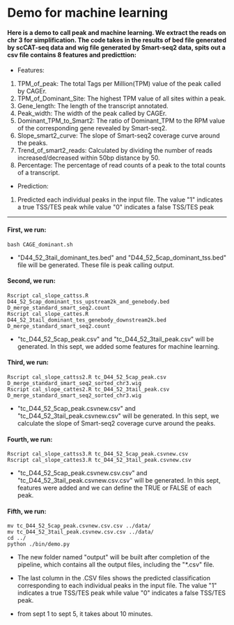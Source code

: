 # Demo for machine learning


#### Here is a demo to call peak and machine learning. We extract the reads on chr 3 for simplification. The code takes in the results of bed file generated by scCAT-seq data and wig file generated by Smart-seq2 data, spits out a csv file contains 8 features and predicttion:



* Features:
1) TPM_of_peak: The total Tags per Million(TPM) value of the peak called by CAGEr.
2) TPM_of_Dominant_Site: The highest TPM value of all sites within a peak.
3) Gene_length: The length of the transcript annotated.
4) Peak_width: The width of the peak called by CAGEr.
5) Dominant_TPM_to_Smart2: The ratio of Dominant_TPM to the RPM value of the corresponding gene revealed by Smart-seq2.
6) Slope_smart2_curve: The slope of Smart-seq2 coverage curve around the peaks.
7) Trend_of_smart2_reads: Calculated by dividing the number of reads increased/decreased within 50bp distance by 50.
8) Percentage: The percentage of read counts of a peak to the total counts of a transcript.

* Prediction:  
1) Predicted each individual peaks in the input file. The value "1" indicates a true TSS/TES peak while value "0" indicates a false TSS/TES peak

---
#### First, we run:

```
bash CAGE_dominant.sh 
```

* "D44_52_3tail_dominant_tes.bed" and "D44_52_5cap_dominant_tss.bed" file will be generated. These file is peak calling output.



#### Second, we run:

```
Rscript cal_slope_cattss.R D44_52_5cap_dominant_tss_upstream2k_and_genebody.bed D_merge_standard_smart_seq2.count
Rscript cal_slope_cattes.R D44_52_3tail_dominant_tes_genebody_downstream2k.bed D_merge_standard_smart_seq2.count
```

* "tc_D44_52_5cap_peak.csv" and "tc_D44_52_3tail_peak.csv" will be generated. In this sept, we added some features for machine learning.



#### Third, we run:

```
Rscript cal_slope_cattss2.R tc_D44_52_5cap_peak.csv D_merge_standard_smart_seq2_sorted_chr3.wig
Rscript cal_slope_cattes2.R tc_D44_52_3tail_peak.csv  D_merge_standard_smart_seq2_sorted_chr3.wig
```

* "tc_D44_52_5cap_peak.csvnew.csv" and "tc_D44_52_3tail_peak.csvnew.csv" will be generated. In this sept, we calculate the slope of Smart-seq2 coverage curve around the peaks.



#### Fourth, we run:

```
Rscript cal_slope_cattss3.R tc_D44_52_5cap_peak.csvnew.csv
Rscript cal_slope_cattes3.R tc_D44_52_3tail_peak.csvnew.csv
```

* "tc_D44_52_5cap_peak.csvnew.csv.csv" and "tc_D44_52_3tail_peak.csvnew.csv.csv" will be generated. In this sept, features were added and we can define the TRUE or FALSE of each peak.





#### Fifth, we run:

```
mv tc_D44_52_5cap_peak.csvnew.csv.csv ../data/
mv tc_D44_52_3tail_peak.csvnew.csv.csv ../data/
cd ../
python ./bin/demo.py
```

* The new folder named "output" will be built after completion of the pipeline, which contains all the output files, including the "\*.csv" file. 

* The last column in the .CSV files shows the predicted classification corresponding to each individual peaks in the input file. The value "1" indicates a true TSS/TES peak while value "0" indicates a false TSS/TES peak.


* from sept 1 to sept 5, it takes about 10 minutes.








